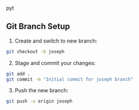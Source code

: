 pyt

## Git Branch Setup

1. Create and switch to new branch:
```bash
git checkout -b joseph
```

2. Stage and commit your changes:
```bash
git add .
git commit -m "Initial commit for joseph branch"
```

3. Push the new branch:
```bash
git push -u origin joseph
```